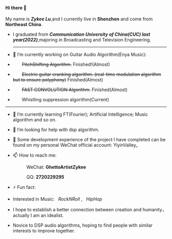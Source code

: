 #### Hi there 👋 
My name is ***Zykee Lu***,and I currently live in **Shenzhen** and come from **Northeast China**.

- I graduated from ***Communication University of China(CUC) last year(2022)***,majoring in Broadcasting and Television Engineering.
  ************************************************************************************************************************************

- 🔭 I’m currently working on Guitar Audio Algorithm(Enya Music):
- &emsp;&emsp;~~PitchShifting Algorithm.~~  Finished!(Almost)
- &emsp;&emsp;~~Electric guitar cranking algorithm. (real-time modulation algorithm but to ensure polyphony)~~  Finished(Almost)
- &emsp;&emsp;~~FAST CONVOLUTION Algorithm.~~ Finished(Almost)
- &emsp;&emsp;Whistling suppression algorithm(Current)

************************************************************************************************************************************

- 🌱 I’m currently learning FT(Fourier); Artificial Intelligence; Music algorithm and so on.

- 🤔 I’m looking for help with dsp algorithm.

- 💬 Some development experience of the project I have completed can be found on my personal WeChat official account: YiyinValley_

- 📫 How to reach me:
  
  &emsp;&emsp;&emsp;WeChat:  **GhettoArtistZykee**
  
  &emsp;&emsp;&emsp;QQ:   **2720229295**

  
- ⚡ Fun fact: 
- Interested in Music: &nbsp; *RockNRoll*    , &nbsp; *HipHop*    
- I hope to establish a better connection between creation and humanity，actually I am an idealist.
- Novice to DSP audio algorithms, hoping to find people with similar interests to improve together.

